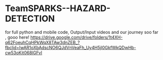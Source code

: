 # TeamSPARKS--HAZARD-DETECTION
for full python and mobile code, Output/Input videos and our journey soo far , gooo here!
https://drive.google.com/drive/folders/1t4XH-q62FoeuhCqHPkWqX8TAw3dnZEB_?fbclid=IwAR1oXbAdscNO6QJdVnVeaFh_Uy4H5jl0GkfWkQDwHb-cw53oKit068lGFvI
